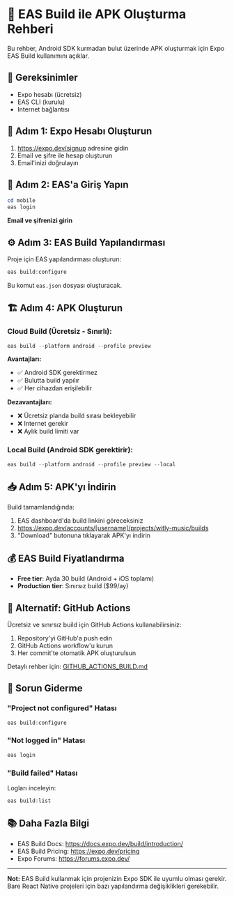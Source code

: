 # 📱 EAS Build ile APK Oluşturma Rehberi

Bu rehber, Android SDK kurmadan bulut üzerinde APK oluşturmak için Expo EAS Build kullanımını açıklar.

## 🔧 Gereksinimler

- Expo hesabı (ücretsiz)
- EAS CLI (kurulu)
- Internet bağlantısı

## 📝 Adım 1: Expo Hesabı Oluşturun

1. https://expo.dev/signup adresine gidin
2. Email ve şifre ile hesap oluşturun
3. Email'inizi doğrulayın

## 🔐 Adım 2: EAS'a Giriş Yapın

```powershell
cd mobile
eas login
```

**Email ve şifrenizi girin**

## ⚙️ Adım 3: EAS Build Yapılandırması

Proje için EAS yapılandırması oluşturun:

```powershell
eas build:configure
```

Bu komut `eas.json` dosyası oluşturacak.

## 🏗️ Adım 4: APK Oluşturun

### Cloud Build (Ücretsiz - Sınırlı):

```powershell
eas build --platform android --profile preview
```

**Avantajları:**
- ✅ Android SDK gerektirmez
- ✅ Bulutta build yapılır
- ✅ Her cihazdan erişilebilir

**Dezavantajları:**
- ❌ Ücretsiz planda build sırası bekleyebilir
- ❌ Internet gerekir
- ❌ Aylık build limiti var

### Local Build (Android SDK gerektirir):

```powershell
eas build --platform android --profile preview --local
```

## 📥 Adım 5: APK'yı İndirin

Build tamamlandığında:

1. EAS dashboard'da build linkini göreceksiniz
2. https://expo.dev/accounts/[username]/projects/witly-music/builds
3. "Download" butonuna tıklayarak APK'yı indirin

## 💰 EAS Build Fiyatlandırma

- **Free tier**: Ayda 30 build (Android + iOS toplamı)
- **Production tier**: Sınırsız build ($99/ay)

## 🔄 Alternatif: GitHub Actions

Ücretsiz ve sınırsız build için GitHub Actions kullanabilirsiniz:

1. Repository'yi GitHub'a push edin
2. GitHub Actions workflow'u kurun
3. Her commit'te otomatik APK oluşturulsun

Detaylı rehber için: [GITHUB_ACTIONS_BUILD.md](./GITHUB_ACTIONS_BUILD.md)

## 🐛 Sorun Giderme

### "Project not configured" Hatası
```powershell
eas build:configure
```

### "Not logged in" Hatası
```powershell
eas login
```

### "Build failed" Hatası
Logları inceleyin:
```powershell
eas build:list
```

## 📚 Daha Fazla Bilgi

- EAS Build Docs: https://docs.expo.dev/build/introduction/
- EAS Build Pricing: https://expo.dev/pricing
- Expo Forums: https://forums.expo.dev/

---

**Not:** EAS Build kullanmak için projenizin Expo SDK ile uyumlu olması gerekir. Bare React Native projeleri için bazı yapılandırma değişiklikleri gerekebilir.
